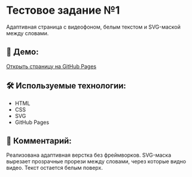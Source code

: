 # Тестовое задание №1

Адаптивная страница с видеофоном, белым текстом и SVG-маской между словами.

## 🔗 Демо:
[Открыть страницу на GitHub Pages](https://[mashaborodkina.github.io/test-task-1)

## 🛠 Используемые технологии:
- HTML
- CSS
- SVG
- GitHub Pages

## 💬 Комментарий:
Реализована адаптивная верстка без фреймворков. SVG-маска вырезает прозрачные прорези между словами, через которые видно видео. Текст остается белым поверх.
